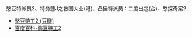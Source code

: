 憨豆特派员2、特务戆J之救国大业(港)、凸捶特派员：二度出包(台)、憨探奇案2
- [憨豆特工2 (豆瓣)](https://movie.douban.com/subject/4767216/)
- [百度百科-憨豆特工2](https://baike.baidu.com/item/%E6%86%A8%E8%B1%86%E7%89%B9%E5%B7%A52/2445408)
